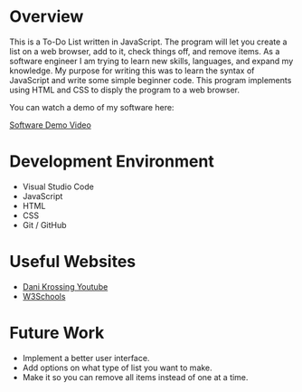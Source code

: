 # Overview

This is a To-Do List written in JavaScript. The program will let you create a list on a web browser, add to it, check things off, and remove items. As a software engineer I am trying to learn new skills, languages, and expand my knowledge. My purpose for writing this was to learn the syntax of JavaScript and write some simple beginner code. This program implements using HTML and CSS to disply the program to a web browser. 

You can watch a demo of my software here: 

[Software Demo Video](https://youtu.be/j1O81YPqsOE)

# Development Environment

-  Visual Studio Code
-  JavaScript
-  HTML
-  CSS
-  Git / GitHub

# Useful Websites

- [Dani Krossing Youtube](https://www.youtube.com/watch?v=AD5hxsFJc4o)
- [W3Schools](https://www.w3schools.com/js/)

# Future Work

- Implement a better user interface.
- Add options on what type of list you want to make. 
- Make it so you can remove all items instead of one at a time. 